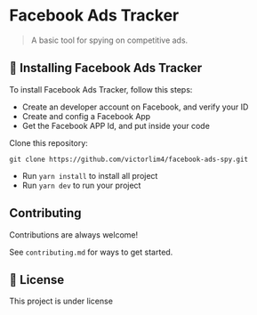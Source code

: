 # Facebook Ads Tracker

> A basic tool for spying on competitive ads.

## 🚀 Installing Facebook Ads Tracker

To install Facebook Ads Tracker, follow this steps:

* Create an developer account on Facebook, and verify your ID
* Create and config a Facebook App
* Get the Facebook APP Id, and put inside your code

Clone this repository:

```
git clone https://github.com/victorlim4/facebook-ads-spy.git

```

* Run `yarn install` to install all project
* Run `yarn dev` to run your project


## Contributing

Contributions are always welcome!

See `contributing.md` for ways to get started.



## 📝 License

This project is under license
